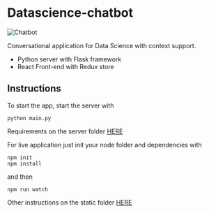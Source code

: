 # Datascience-chatbot

![Chatbot](https://i.imgur.com/27WLAsn.png)

Conversational application for Data Science with context support.

* Python server with Flask framework
* React Front-end with Redux store 

## Instructions

To start the app, start the server with

```
python main.py
```
Requirements on the server folder [HERE](https://github.com/simoberny/Datascience-Chatbot/tree/master/server)

For live application just init your node folder and dependencies with 

```
npm init
npm install
```
and then 
```
npm run watch
```

Other instructions on the static folder [HERE](https://github.com/simoberny/Datascience-Chatbot/tree/master/static)